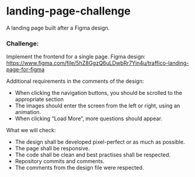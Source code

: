 # landing-page-challenge
A landing page built after a Figma design.

### Challenge:

Implement the frontend for a single page. Figma design: https://www.figma.com/file/5hZ8GgzQ6uLDwbRr7Yin4u/traffico-landing-page-for-figma

Additional requirements in the comments of the design:

* When clicking the navigation buttons, you should be scrolled to the appropriate section
* The images should enter the screen from the left or right, using an animation.
* When clicking “Load More”, more questions should appear.

What we will check:

* The design shall be developed pixel-perfect or as much as possible.
* The page shall be responsive.
* The code shall be clean and best practises shall be respected.
* Repository commits and comments.
* The comments from the design file were respected.
